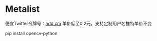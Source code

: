 # Metalist

便宜Twitter令牌号：[hdd.cm](https://hdd.cm/)  单价低至0.2元，支持定制用户名推特单价不变

pip install opencv-python
